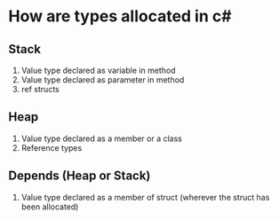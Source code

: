 # How are types allocated in c#

## Stack

1. Value type declared as variable in method
2. Value type declared as parameter in method
3. ref structs

## Heap

1. Value type declared as a member or a class
2. Reference types

## Depends (Heap or Stack)

1. Value type declared as a member of struct (wherever the struct has been allocated)
